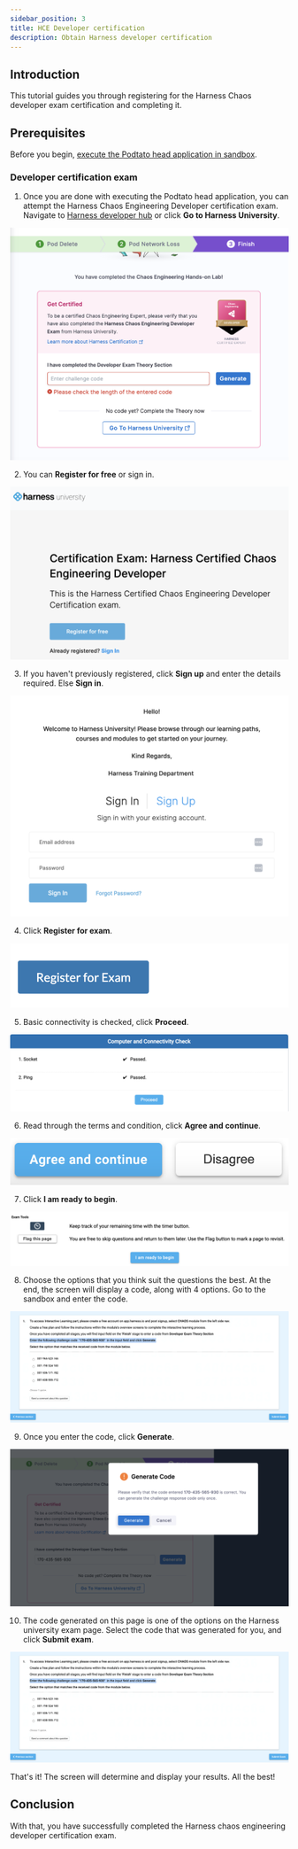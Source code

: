 ```yaml
---
sidebar_position: 3
title: HCE Developer certification 
description: Obtain Harness developer certification
---
```

## Introduction
This tutorial guides you through registering for the Harness Chaos developer exam certification and completing it.

## Prerequisites
Before you begin, [execute the Podtato head application in sandbox](./run-experiments-in-sandbox).

### Developer certification exam

1. Once you are done with executing the Podtato head application, you can attempt the Harness Chaos Engineering Developer certification exam. Navigate to [Harness developer hub](https://developer.harness.io/certifications/chaos-engineering?lvl=developer) or click **Go to Harness University**.

![finish](./static/sandbox/finish.png)

2. You can **Register for free** or sign in. 

![register](./static/sandbox/harness-uni.png)

3. If you haven't previously registered, click **Sign up** and enter the details required. Else **Sign in**. 

![sign in](./static/sandbox/sign-up-exam.png)

4. Click **Register for exam**.

![sign in](./static/sandbox/register-for-exam.png)

5. Basic connectivity is checked, click **Proceed**.

![proceed](./static/sandbox/proceed.png)

6. Read through the terms and condition, click **Agree and continue**.

![agree](./static/sandbox/agree-continue.png)

7. Click **I am ready to begin**.

![ready](./static/sandbox/begin.png)

8. Choose the options that you think suit the questions the best. At the end, the screen will display a code, along with 4 options. Go to the sandbox and enter the code. 

![enter code](./static/sandbox/enter-code.png)

9. Once you enter the code, click **Generate**.

![generate code](./static/sandbox/generate-code.png)

10. The code generated on this page is one of the options on the Harness university exam page. Select the code that was generated for you, and click **Submit exam**.

![enter code](./static/sandbox/enter-code.png)

That's it! The screen will determine and display your results. All the best!

## Conclusion
With that, you have successfully completed the Harness chaos engineering developer certification exam.